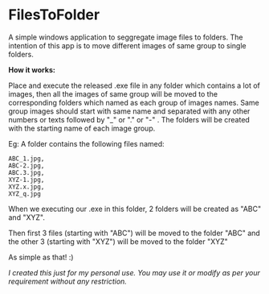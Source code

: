 # FilesToFolder
A simple windows application to seggregate image files to folders.
The intention of this app is to move different images of same group to single folders. 

**How it works:**

Place and execute the released .exe file in any folder which contains a lot of images, then all the images of same group will be moved to the corresponding folders which named as each group of images names.
Same group images should start with same name and separated with any other numbers or texts followed by "_" or "." or "-" .
The folders will be created with the starting name of each image group.

Eg: 
  A folder contains the following files named: 
  
    ABC_1.jpg, 
    ABC-2.jpg, 
    ABC.3.jpg, 
    XYZ-1.jpg,
    XYZ.x.jpg, 
    XYZ_q.jpg

When we executing our .exe in this folder, 2 folders will be created as "ABC" and "XYZ".

Then first 3 files (starting with "ABC") will be moved to the folder "ABC" and the other 3 (starting with "XYZ") will be moved to the folder "XYZ"

As simple as that! :)

*I created this just for my personal use. You may use it or modify as per your requirement without any restriction.*

